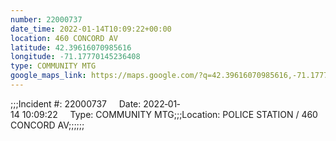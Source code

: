 ```yaml
---
number: 22000737
date_time: 2022-01-14T10:09:22+00:00
location: 460 CONCORD AV
latitude: 42.39616070985616
longitude: -71.17770145236408
type: COMMUNITY MTG
google_maps_link: https://maps.google.com/?q=42.39616070985616,-71.17770145236408
---
```


;;;Incident #: 22000737     Date: 2022‐01‐14 10:09:22     Type: COMMUNITY MTG;;;Location: POLICE STATION / 460 CONCORD AV;;;;;;
